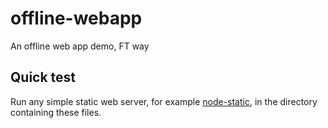 # offline-webapp
An offline web app demo, FT way

## Quick test
Run any simple static web server, for example [node-static](https://github.com/cloudhead/node-static), in the directory containing these files.